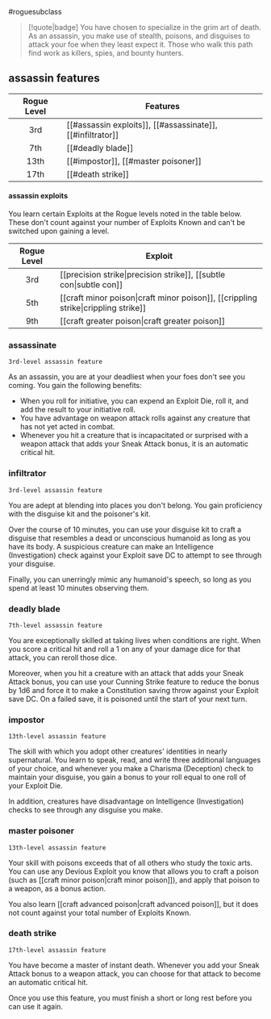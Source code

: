 #roguesubclass

> [!quote|badge] 
> You have chosen to specialize in the grim art of death. As an assassin, you make use of stealth, poisons, and disguises to attack your foe when they least expect it. Those who walk this path find work as killers, spies, and bounty hunters.
## assassin features
| **Rogue Level** | **Features**                                               |
| :-------------: | ---------------------------------------------------------- |
|       3rd       | [[#assassin exploits]], [[#assassinate]], [[#infiltrator]] |
|       7th       | [[#deadly blade]]                                          |
|      13th       | [[#impostor]], [[#master poisoner]]                        |
|      17th       | [[#death strike]]                                          |
#### assassin exploits
You learn certain Exploits at the Rogue levels noted in the table below. These don't count against your number of Exploits Known and can't be switched upon gaining a level.

| **Rogue Level** | **Exploit**                                                                                                          |
| :-------------: | -------------------------------------------------------------------------------------------------------------------- |
|       3rd       | [[precision strike\|precision strike]], [[subtle con\|subtle con]]                 |
|       5th       | [[craft minor poison\|craft minor poison]], [[crippling strike\|crippling strike]] |
|       9th       | [[craft greater poison\|craft greater poison]]                                                      |

### assassinate
`3rd-level assassin feature`

As an assassin, you are at your deadliest when your foes don't see you coming. You gain the following benefits:
- When you roll for initiative, you can expend an Exploit Die, roll it, and add the result to your initiative roll.
- You have advantage on weapon attack rolls against any creature that has not yet acted in combat.
- Whenever you hit a creature that is incapacitated or surprised with a weapon attack that adds your Sneak Attack bonus, it is an automatic critical hit.
### infiltrator
`3rd-level assassin feature`

You are adept at blending into places you don't belong. You gain proficiency with the disguise kit and the poisoner's kit.

Over the course of 10 minutes, you can use your disguise kit to craft a disguise that resembles a dead or unconscious humanoid as long as you have its body. A suspicious creature can make an Intelligence (Investigation) check against your Exploit save DC to attempt to see through your disguise.

Finally, you can unerringly mimic any humanoid's speech, so long as you spend at least 10 minutes observing them.
### deadly blade
`7th-level assassin feature`

You are exceptionally skilled at taking lives when conditions are right. When you score a critical hit and roll a 1 on any of your damage dice for that attack, you can reroll those dice.

Moreover, when you hit a creature with an attack that adds your Sneak Attack bonus, you can use your Cunning Strike feature to reduce the bonus by 1d6 and force it to make a Constitution saving throw against your Exploit save DC. On a failed save, it is poisoned until the start of your next turn.
### impostor
`13th-level assassin feature`

The skill with which you adopt other creatures' identities in nearly supernatural. You learn to speak, read, and write three additional languages of your choice, and whenever you make a Charisma (Deception) check to maintain your disguise, you gain a bonus to your roll equal to one roll of your Exploit Die.

In addition, creatures have disadvantage on Intelligence (Investigation) checks to see through any disguise you make.
### master poisoner
`13th-level assassin feature`

Your skill with poisons exceeds that of all others who study the toxic arts. You can use any Devious Exploit you know that allows you to craft a poison (such as [[craft minor poison|craft minor poison]]), and apply that poison to a weapon, as a bonus action.

You also learn [[craft advanced poison|craft advanced poison]], but it does not count against your total number of Exploits Known.
### death strike
`17th-level assassin feature`

You have become a master of instant death. Whenever you add your Sneak Attack bonus to a weapon attack, you can choose for that attack to become an automatic critical hit.

Once you use this feature, you must finish a short or long rest before you can use it again.
